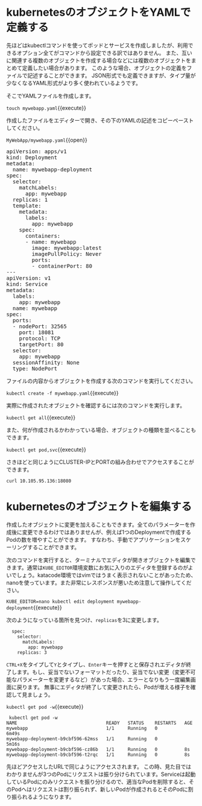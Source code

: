 # kubernetesのオブジェクトをYAMLで定義する

先ほどはkubectlコマンドを使ってポッドとサービスを作成しましたが、利用できるオプション全てがコマンドから設定できる訳ではありません。
また、互いに関連する複数のオブジェクトを作成する場合などには複数のオブジェクトをまとめて定義したい場合があります。
このような場合、オブジェクトの定義をファイルで記述することができます。
JSON形式でも定義できますが、タイプ量が少なくなるYAML形式がより多く使われているようです。

そこでYAMLファイルを作成します。

`touch mywebapp.yaml`{{execute}}

作成したファイルをエディターで開き、その下のYAMLの記述をコピーペーストしてください。

`MyWebApp/mywebapp.yaml`{{open}}

<pre class="file" data-target="clipboard">
apiVersion: apps/v1 
kind: Deployment
metadata:
  name: mywebapp-deployment
spec:
  selector:
    matchLabels:
      app: mywebapp
  replicas: 1
  template:
    metadata:
      labels:
        app: mywebapp
    spec:
      containers:
      - name: mywebapp
        image: mywebapp:latest
        imagePullPolicy: Never
        ports:
        - containerPort: 80
---
apiVersion: v1
kind: Service
metadata:
  labels:
    app: mywebapp
  name: mywebapp
spec:
  ports:
  - nodePort: 32565
    port: 18081
    protocol: TCP
    targetPort: 80
  selector:
    app: mywebapp
  sessionAffinity: None
  type: NodePort
</pre>

ファイルの内容からオブジェクトを作成する次のコマンドを実行してください。

`kubectl create -f mywebapp.yaml`{{execute}}

実際に作成されたオブジェクトを確認するには次のコマンドを実行します。

`kubectl get all`{{execute}}

また、何が作成されるかわかっている場合、オブジェクトの種類を並べることもできます。

`kubectl get pod,svc`{{execute}}

さきほどと同じようにCLUSTER-IPとPORTの組み合わせでアクセスすることができます。

`curl 10.105.95.136:18080`

# kubernetesのオブジェクトを編集する

作成したオブジェクトに変更を加えることもできます。全てのパラメーターを作成後に変更できるわけではありませんが、例えば1つのDeploymentで作成するPodの数を増やすことができます。
すなわち、手動でアプリケーションをスケーリングすることができます。

次のコマンドを実行すると、ターミナルでエディタが開きオブジェクトを編集できます。通常は`KUBE_EDITOR`環境変数にお気に入りのエディタを登録するのがよいでしょう。katacode環境ではvimではうまく表示されないことがあったため、nanoを使っています。また非常にレスポンスが悪いため注意して操作してください。

`KUBE_EDITOR=nano kubectl edit deployment mywebapp-deployment`{{execute}}

次のようになっている箇所を見つけ、`replicas`を3に変更します。

```
  spec:
    selector:
      matchLabels:
        app: mywebapp
    replicas: 3
```


`CTRL+X`をタイプして`Y`とタイプし、`Enter`キーを押すとと保存されエディタが終了します。もし、妥当でないフォーマットだったり、妥当でない変更（変更不可能なパラメーターを変更するなど）があった場合、エラーとなりもう一度編集画面に戻ります。
無事にエディタが終了して変更されたら、Podが増える様子を確認して見ましょう。

`kubectl get pod -w`{{execute}}

```
 kubectl get pod -w
NAME                                 READY   STATUS    RESTARTS   AGE
mywebapp                             1/1     Running   0          6m49s
mywebapp-deployment-b9cbf596-62mss   1/1     Running   0          5m16s
mywebapp-deployment-b9cbf596-cz86b   1/1     Running   0          8s
mywebapp-deployment-b9cbf596-t2rqc   1/1     Running   0          8s
```

先ほどアクセスしたURLで同じようにアクセスされます。
この時、見た目ではわかりませんが3つのPodにリクエストは振り分けられています。Serviceは起動しているPodにのみリクエストを振り分けるので、適当なPodを削除すると、そのPodへはリクエストは割り振られず、新しいPodが作成されるとそのPodに割り振られるようになります。

